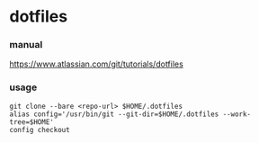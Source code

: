 # dotfiles

### manual
https://www.atlassian.com/git/tutorials/dotfiles

### usage

    git clone --bare <repo-url> $HOME/.dotfiles
    alias config='/usr/bin/git --git-dir=$HOME/.dotfiles --work-tree=$HOME'
    config checkout
